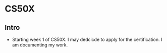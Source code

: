 # CS50X

## Intro

- Starting week 1 of CS50X.  I may dedcicde to apply for the certification.  I am documenting my work.
